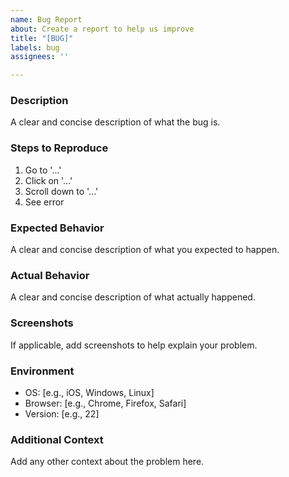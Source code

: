 ```yaml
---
name: Bug Report
about: Create a report to help us improve
title: "[BUG]"
labels: bug
assignees: ''

---
```


### Description
A clear and concise description of what the bug is.

### Steps to Reproduce
1. Go to '...'
2. Click on '...'
3. Scroll down to '...'
4. See error

### Expected Behavior
A clear and concise description of what you expected to happen.

### Actual Behavior
A clear and concise description of what actually happened.

### Screenshots
If applicable, add screenshots to help explain your problem.

### Environment
- OS: [e.g., iOS, Windows, Linux]
- Browser: [e.g., Chrome, Firefox, Safari]
- Version: [e.g., 22]

### Additional Context
Add any other context about the problem here.
